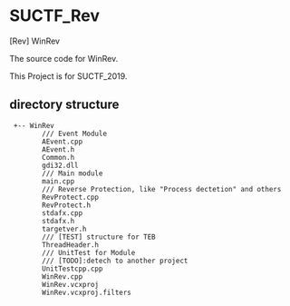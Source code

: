 # SUCTF_Rev
[Rev] WinRev

The source code for WinRev.

This Project is for SUCTF_2019.

## directory structure

```
 +-- WinRev
        /// Event Module
        AEvent.cpp
        AEvent.h
        Common.h
        gdi32.dll
        /// Main module
        main.cpp
        /// Reverse Protection, like "Process dectetion" and others
        RevProtect.cpp
        RevProtect.h
        stdafx.cpp
        stdafx.h
        targetver.h
        /// [TEST] structure for TEB
        ThreadHeader.h
        /// UnitTest for Module
        /// [TODO]:detech to another project
        UnitTestcpp.cpp
        WinRev.cpp
        WinRev.vcxproj
        WinRev.vcxproj.filters
```



